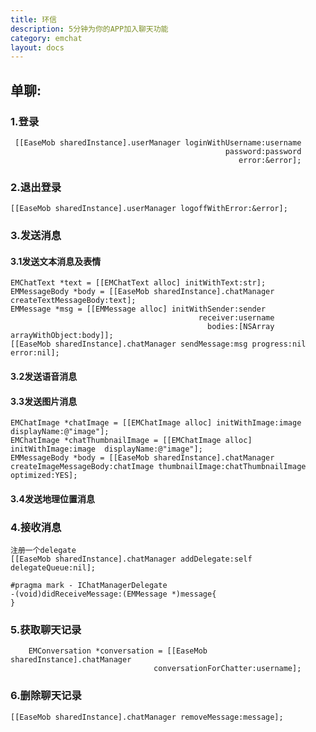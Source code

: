 ```yaml
---
title: 环信
description: 5分钟为你的APP加入聊天功能
category: emchat
layout: docs
---
```

## 单聊:

### 1.登录
     [[EaseMob sharedInstance].userManager loginWithUsername:username
                                                    password:password
                                                       error:&error];


### 2.退出登录
	[[EaseMob sharedInstance].userManager logoffWithError:&error];

### 3.发送消息

#### 3.1发送文本消息及表情 
	EMChatText *text = [[EMChatText alloc] initWithText:str];
    EMMessageBody *body = [[EaseMob sharedInstance].chatManager createTextMessageBody:text];
    EMMessage *msg = [[EMMessage alloc] initWithSender:sender
                                              receiver:username
                                                bodies:[NSArray arrayWithObject:body]];
	[[EaseMob sharedInstance].chatManager sendMessage:msg progress:nil error:nil];


#### 3.2发送语音消息


#### 3.3发送图片消息

    EMChatImage *chatImage = [[EMChatImage alloc] initWithImage:image displayName:@"image"];
    EMChatImage *chatThumbnailImage = [[EMChatImage alloc] initWithImage:image 	displayName:@"image"];
    EMMessageBody *body = [[EaseMob sharedInstance].chatManager 	createImageMessageBody:chatImage thumbnailImage:chatThumbnailImage optimized:YES];



#### 3.4发送地理位置消息


### 4.接收消息
	注册一个delegate
	[[EaseMob sharedInstance].chatManager addDelegate:self 	delegateQueue:nil];
	
	#pragma mark - IChatManagerDelegate
	-(void)didReceiveMessage:(EMMessage *)message{
	}
	
### 5.获取聊天记录
	    EMConversation *conversation = [[EaseMob sharedInstance].chatManager
                                    conversationForChatter:username];
                                    
### 6.删除聊天记录
	[[EaseMob sharedInstance].chatManager removeMessage:message];